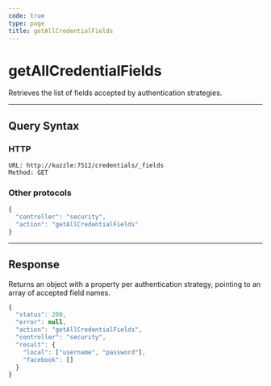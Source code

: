 ```yaml
---
code: true
type: page
title: getAllCredentialFields
---
```


# getAllCredentialFields

<SinceBadge version="1.0.0" />

Retrieves the list of fields accepted by authentication strategies.

---

## Query Syntax

### HTTP

```http
URL: http://kuzzle:7512/credentials/_fields
Method: GET
```

### Other protocols

```js
{
  "controller": "security",
  "action": "getAllCredentialFields"
}
```

---

## Response

Returns an object with a property per authentication strategy, pointing to an array of accepted field names.

```javascript
{
  "status": 200,
  "error": null,
  "action": "getAllCredentialFields",
  "controller": "security",
  "result": {
    "local": ["username", "password"],
    "facebook": []
  }
}
```
